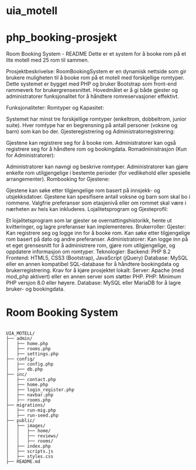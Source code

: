 # uia_motell

# php_booking-prosjekt

Room Booking System - README
Dette er et system for å booke rom på et lite motell med 25 rom til sammen.

Prosjektbeskrivelse:
RoomBookingSystem er en dynamisk nettside som gir brukere muligheten til å booke rom på et motell med forskjellige romtyper. Dette systemet er bygget med PHP og bruker Bootstrap som front-end rammeverk for brukergrensesnittet. Hovedmålet er å gi både gjester og administratorer funksjonalitet for å håndtere romreservasjoner effektivt.

Funksjonaliteter:
Romtyper og Kapasitet:

Systemet har minst tre forskjellige romtyper (enkeltrom, dobbeltrom, junior suite).
Hver romtype har en begrensning på antall personer (voksne og barn) som kan bo der.
Gjesteregistrering og Administratorregistrering:

Gjestene kan registrere seg for å booke rom.
Administratorer kan også registrere seg for å håndtere rom og bookingdata.
Romadministrasjon (Kun for Administratorer):

Administratorer kan navngi og beskrive romtyper.
Administratorer kan gjøre enkelte rom utilgjengelige i bestemte perioder (for vedlikehold eller spesielle arrangementer).
Rombooking for Gjestene:

Gjestene kan søke etter tilgjengelige rom basert på innsjekk- og utsjekksdatoer.
Gjestene kan spesifisere antall voksne og barn som skal bo i rommene.
Valgfrie preferanser som etasjenivå eller om rommet skal være i nærheten av heis kan inkluderes.
Lojalitetsprogram og Gjesteprofil:

Et lojalitetsprogram som lar gjester se overnattingshistorikk, hente ut kvitteringer, og lagre preferanser kan implementeres.
Brukerroller:
Gjester:
Kan registrere seg og logge inn for å booke rom.
Kan søke etter tilgjengelige rom basert på dato og andre preferanser.
Administratorer:
Kan logge inn på et eget grensesnitt for å administrere rom, gjøre rom utilgjengelige, og oppdatere informasjon om romtyper.
Teknologier:
Backend: PHP 8.2
Frontend: HTML5, CSS3 (Bootstrap), JavaScript (jQuery)
Database: MySQL eller en annen kompatibel SQL-database for å håndtere bookingdata og brukerregistrering.
Krav for å kjøre prosjektet lokalt:
Server:
Apache (med mod_php aktivert) eller en annen server som støtter PHP.
PHP:
Minimum PHP versjon 8.0 eller høyere.
Database:
MySQL eller MariaDB for å lagre bruker- og bookingdata.



# Room Booking System

```

UIA_MOTELL/
├── admin/
│   ├── home.php
│   ├── rooms.php
│   ├── settings.php
├── config/
│   ├── config.php
│   ├── db.php
├── inc/
│   ├── contact.php
│   ├── home.php
│   ├── login_register.php
│   ├── navbar.php
│   ├── rooms.php
├── migrations/
│   ├── run-mig.php
│   ├── run-seed.php
├── public/
│   ├── images/
│   │   ├── home/
│   │   ├── reviews/
│   │   ├── rooms/
│   ├── index.php
│   ├── scripts.js
│   ├── styles.css
├── README.md



